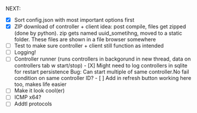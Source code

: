 NEXT:

 - [X] Sort config.json with most important options first
 - [X] ZIP download of controller + client
       idea: post compile, files get zipped (done by python). zip gets named uuid_sometihng, moved to a static folder. These files are shown in a file browser somewhere
 - [ ] Test to make sure controller + client still function as intended
 - [ ] Logging!
 - [ ] Controller runner (runs controllers in backgorund in new thread, data on controllers tab w start/stop)
        - [X] Might need to log controllers in sqlite for restart persistence
        Bug: Can start multiple of same controller.No fail condition on same controller ID?
        - [ ] Add in refresh button working here too, makes life easier
 - [ ] Make it look cool(er)
 - [ ] ICMP x64?
 - [ ] Addtl protocols